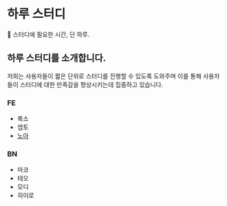 # 하루 스터디

📖 스터디에 필요한 시간, 단 하루.

## 하루 스터디를 소개합니다.

저희는 사용자들이 짧은 단위로 스터디를 진행할 수 있도록 도와주며 이를 통해 사용자들이 스터디에 대한 만족감을 향상시키는데 집중하고 있습니다.

### FE

- 룩소
- 엽토
- [노아](./noah.md)

### BN

- 마코
- 테오
- 모디
- 히이로
